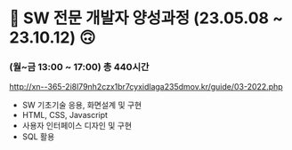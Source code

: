 # 🙂 SW 전문 개발자 양성과정 (23.05.08 ~ 23.10.12) 🙃
### (월~금 13:00 ~ 17:00) 총 440시간
http://xn--365-2i8l79nh2czx1br7cyxidlaga235dmov.kr/guide/03-2022.php

- SW 기초기술 응용, 화면설계 및 구현
- HTML, CSS, Javascript
- 사용자 인터페이스 디자인 및 구현
- SQL 활용

